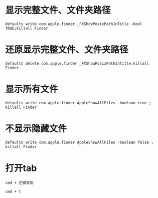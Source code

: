 # 显示完整文件、文件夹路径
`defaults write com.apple.finder _FXShowPosixPathInTitle -bool TRUE;killall Finder`

# 还原显示完整文件、文件夹路径
`defaults delete com.apple.finder _FXShowPosixPathInTitle;killall Finder`

# 显示所有文件
`defaults write com.apple.finder AppleShowAllFiles -boolean true ; killall Finder`

# 不显示隐藏文件
`defaults write com.apple.finder AppleShowAllFiles -boolean false ; killall Finder`

# 打开tab
`cmd + 左键双击`

`cmd + t`